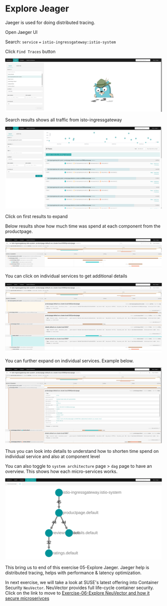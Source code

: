 # Explore Jeager

Jaeger is used for doing distributed tracing. 

Open Jaeger UI

Search: `service` `=` `istio-ingressgateway:istio-system`

Click `Find Traces` button

![Jaeger-search-istio-ingressgateway](../images/Jaeger-search-istio-ingressgateway.png)

Search results shows all traffic from isto-ingressgateway

![Search-result-istio-ingressgateway](../images/Search-result-istio-ingressgateway.png)

Click on first results to expand 

Below results show how much time was spend at each component from the productpage. 

![jaeger-result-productpage](../images/jaeger-result-productpage.png)

You can click on individual services to get additional details

 ![jaeger-services-and-operations](../images/jaeger-services-and-operations.png)

You can further expand on individual services. Example below. 

![jaeger-service-full-details](../images/jaeger-service-full-details.png)

Thus you can look into details to understand how to shorten time spend on individual service and also at component level 

You can also toggle to `system architecture` page > `dag` page to have an overview. This shows how each micro-services works.

![jaeger-system-architecture-dag](../images/jaeger-system-architecture-dag.png)

This bring us to end of this exercise 05-Explore Jaeger. Jaeger help is distributed tracing, helps with performance & latency optimization.

In next exercise, we will take a look at SUSE's latest offering into Container Security `NeuVector`.  NeuVector provides full life-cycle container security. Click on the link to move to [Exercise-06-Explore NeuVector and how it secure microserivces](https://github.com/dsohk/rancher-istio-workshop/blob/main/docs/Exercise-06-ExploreNeuVectorandhowitsecureMicroservices.md)
